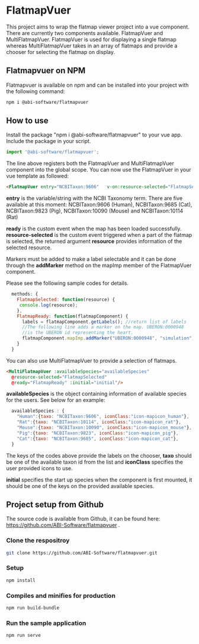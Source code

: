 # FlatmapVuer

This project aims to wrap the flatmap viewer project into a vue component.
There are currently two components available. FlatmapVuer and MultiFlatmapVuer. FlatmapVuer is used for displaying a single flatmap whereas MultiFlatmapVuer takes in an array of flatmaps and provide a chooser for selecting the flatmap on display.

## Flatmapvuer on NPM

Flatmapvuer is available on npm and can be installed into your project with the following command:
```bash
npm i @abi-software/flatmapvuer
```

## How to use
Install the package "npm i @abi-software/flatmapvuer" to your vue app.
Include the package in your script.
```javascript
import '@abi-software/flatmapvuer';
```

The line above registers both the FlatmapVuer and MultiFlatmapVuer component into the global scope.
You can now use the FlatmapVuer in your vue template as followed:
```html
<FlatmapVuer entry="NCBITaxon:9606"   v-on:resource-selected="FlatmapSelected"  v-on:ready="FlatmapReady"/>
```

**entry** is the variable/string with the NCBI Taxonomy term. There are five available at this moment:
NCBITaxon:9606 (Human), NCBITaxon:9685 (Cat), NCBITaxon:9823 (Pig), NCBITaxon:10090 (Mouse) and NCBITaxon:10114 (Rat)

**ready** is the custom event when the map has been loaded successfully.
**resource-selected** is the custom event triggered when a part of the flatmap is selected, the returned argument **resource** provides information of the selected resource. 

Markers must be added to make a label selectable and it can be done through the **addMarker** method on the mapImp member of the FlatmapVuer component.

Please see the following sample codes for details.

```javascript
  methods: {
    FlatmapSelected: function(resource) {
     console.log(resource);
    },
    FlatmapReady: function(flatmapComponent) {
      labels = flatmapComponent.getLabels(); //return list of labels
      //The following line adds a marker on the map. UBERON:0000948 
      //is the UBERON id representing the heart.
      flatmapComponent.mapImp.addMarker("UBERON:0000948", "simulation");
    }
  }
```

You can also use MultiFlatmapVuer to provide a selection of flatmaps.
```html
<MultiFlatmapVuer :availableSpecies="availableSpecies" 
  @resource-selected="FlatmapSelected"
  @ready="FlatmapReady" :initial="initial"/>
```
**availableSpecies** is the object containing information of available species for the users. See below for an example:
```javascript
  availableSpecies : {
    "Human":{taxo: "NCBITaxon:9606", iconClass:"icon-mapicon_human"},
    "Rat":{taxo: "NCBITaxon:10114", iconClass:"icon-mapicon_rat"},
    "Mouse":{taxo: "NCBITaxon:10090", iconClass:"icon-mapicon_mouse"},
    "Pig":{taxo: "NCBITaxon:9823", iconClass:"icon-mapicon_pig"}, 
    "Cat":{taxo: "NCBITaxon:9685", iconClass:"icon-mapicon_cat"},
  }
```
The keys of the codes above provide the labels on the chooser, **taxo** should be one of the available taxon id from the list and **iconClass** specifies the user provided icons to use.

**initial** specifies the start up species when the component is first mounted, it should be one of the keys on the provided available species.


## Project setup from Github

The source code is available from Github, it can be found here: https://github.com/ABI-Software/flatmapvuer .

### Clone the respositroy
```bash
git clone https://github.com/ABI-Software/flatmapvuer.git
```

### Setup
```bash
npm install
```

### Compiles and minifies for production
```bash
npm run build-bundle
```

### Run the sample application
```bash
npm run serve
```
